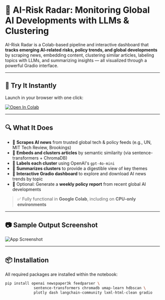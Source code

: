 # 🧭 AI-Risk Radar: Monitoring Global AI Developments with LLMs & Clustering

AI-Risk Radar is a Colab-based pipeline and interactive dashboard that **tracks emerging AI-related risks, policy trends, and global developments** by scraping news, embedding content, clustering similar articles, labeling topics with LLMs, and summarizing insights — all visualized through a powerful Gradio interface.

---

## 🚀 Try It Instantly

Launch in your browser with one click:

[![Open In Colab](https://colab.research.google.com/assets/colab-badge.svg)](https://colab.research.google.com/drive/1nV0HOFwkDjabC0RQz4VvPIsHE3dXfhtU?usp=sharing)


---

## 🔍 What It Does

- 📰 **Scrapes AI news** from trusted global tech & policy feeds (e.g., UN, MIT Tech Review, Brookings)
- 🔎 **Embeds and clusters articles** by semantic similarity (via sentence-transformers + ChromaDB)
- 🧠 **Labels each cluster** using OpenAI's `gpt-4o-mini`
- 📝 **Summarizes clusters** to provide a digestible view of key themes
- 💬 **Interactive Gradio dashboard** to explore and download AI news trends by topic
- 📅 Optional: Generate a **weekly policy report** from recent global AI developments

> ✅ Fully functional in **Google Colab**, including on **CPU-only environments**

---

## 📷 Sample Output Screenshot

![App Screenshot](https://drive.google.com/uc?export=view&id=1ENBjhv14xpHnrlBzrPhp6Y0xg2TpCL2k)

--- 


## 📦 Installation

All required packages are installed within the notebook:

```bash
pip install openai newspaper3k feedparser \
             sentence-transformers chromadb umap-learn hdbscan \
             plotly dash langchain-community lxml-html-clean gradio
